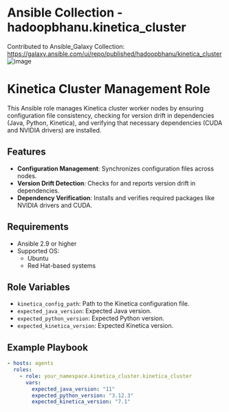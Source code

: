 # Ansible Collection - hadoopbhanu.kinetica_cluster
Contributed to Ansible_Galaxy Collection: https://galaxy.ansible.com/ui/repo/published/hadoopbhanu/kinetica_cluster
![image](https://github.com/user-attachments/assets/87868e89-31d9-425a-a421-983182473165)


# Kinetica Cluster Management Role

This Ansible role manages Kinetica cluster worker nodes by ensuring configuration file consistency, checking for version drift in dependencies (Java, Python, Kinetica), and verifying that necessary dependencies (CUDA and NVIDIA drivers) are installed.

## Features

- **Configuration Management**: Synchronizes configuration files across nodes.
- **Version Drift Detection**: Checks for and reports version drift in dependencies.
- **Dependency Verification**: Installs and verifies required packages like NVIDIA drivers and CUDA.

## Requirements

- Ansible 2.9 or higher
- Supported OS:
  - Ubuntu
  - Red Hat-based systems

## Role Variables

- `kinetica_config_path`: Path to the Kinetica configuration file.
- `expected_java_version`: Expected Java version.
- `expected_python_version`: Expected Python version.
- `expected_kinetica_version`: Expected Kinetica version.

## Example Playbook

```yaml
- hosts: agents
  roles:
    - role: your_namespace.kinetica_cluster.kinetica_cluster
      vars:
        expected_java_version: "11"
        expected_python_version: "3.12.3"
        expected_kinetica_version: "7.1"
